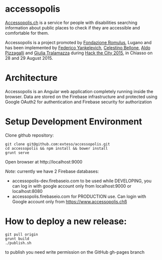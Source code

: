 # accessopolis
[Accessopolis.ch](http://www.accessopolis.ch) is a service for people with disabilities searching information about public places to check if they are accessible and comfortable for them.

Accessopolis is a project promoted by [Fondazione Romulus](http://www.romulus.ch), Lugano and has been implemented by [Federico Yankelevich](https://github.com/yankedev), [Celestino Bellone](https://github.com/cbellone), [Aldo Pizzagalli](https://github.com/aldopizzagalli) and [Giulia Tralamazza]() 
 during [Hack the City 2015](http://www.hackthecity.ch), in Chiasso on 28 and 29 August 2015.
  
  
# Architecture
Accessopolis is an Angular web application completely running inside the browser.
Data are stored on the Firebase infrastructure and protected using Google OAuth2 for authentication and Firebase security for authorization

# Setup Development Environment

Clone github repository:

```
git clone git@github.com:exteso/accessopolis.git
cd accessopolis && npm install && bower install
grunt serve
```

Open browser at http://localhost:9000

*Note:* currently we have 2 Firebase databases:
   - accessopolis-dev.firebaseio.com to be used while DEVELOPING, you can log in with google account only from localhost:9000 or localhost:8080
   - accessopolis.firebaseio.com for PRODUCTION use. Can login with Google account only from https://www.accessopolis.chß
 

# How to deploy a new release:
```
git pull origin
grunt build
./publish.sh
```

to publish you need write permission on the GitHub gh-pages branch
